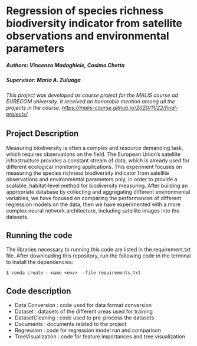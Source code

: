 # Regression of species richness biodiversity indicator from satellite observations and environmental parameters
##### Authors: Vincenzo Madaghiele, Cosimo Chetta
##### Supervisor: Maria A. Zuluaga

###### This project was developed as course project for the MALIS course ad EURECOM university. It received an honorable mention among all the projects in the course: https://malis-course.github.io/2020/11/22/final-projects/

## Project Description

Measuring biodiversity is often a complex and resource demanding task, which requires observations on the field. The European Union’s satellite infrastructure provides a constant stream of data, which is already used for different ecological monitoring applications. This experiment focuses on measuring the species richness biodiversity indicator from satellite observations and environmental parameters only, in order to provide a scalable, habitat-level method for biodiversity measuring. After building an appropriate database by collecting and aggregating different environmental variables, we have focused on comparing the performances of different regression models on the data, then we have experimented with a more complex neural network architecture, including satellite images into the datasets.

## Running the code

The libraries necessary to running this code are listed in the requirement.txt file. 
After downloading this repository, run the following code in the terminal to install the dependencies:
```
$ conda create --name <env> --file requirements.txt
```

## Code description

* Data Conversion : code used for data format conversion 
* Dataset : datasets of the different areas used for training 
* DatasetCleaning : code used to pre-process the datasets
* Documents : documents related to the project
* Regression : code for regression model run and comparison
* TreeVisualization : code for feature importances and tree visualization
